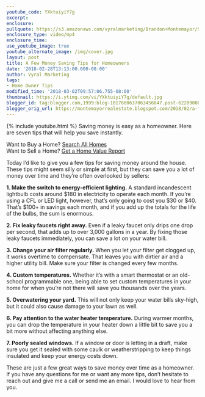 ```yaml
---
youtube_code: YXktuiyiY7g
excerpt:
enclosure:
pullquote: https://s3.amazonaws.com/vyralmarketing/Brandon+Montemayor/Santa+Clarita+Valley+Real+Estate+Ways+to+Save.mp4
enclosure_type: video/mp4
enclosure_time:
use_youtube_image: true
youtube_alternate_image: /img/cover.jpg
layout: post
title: A Few Money Saving Tips for Homeowners
date: '2018-02-28T13:13:00.000-08:00'
author: Vyral Marketing
tags:
- Home Owner Tips
modified_time: '2018-03-02T09:57:06.755-08:00'
thumbnail: https://i.ytimg.com/vi/YXktuiyiY7g/default.jpg
blogger_id: tag:blogger.com,1999:blog-1017680637063456847.post-6220900859606505666
blogger_orig_url: https://montemayorrealestate.blogspot.com/2018/02/a-few-money-saving-tips-for-homeowners.html
---
```

{% include youtube.html %}
Saving money is easy as a homeowner. Here are seven tips that will help you save instantly.

<div class="post-cta">
Want to Buy a Home? <a href="http://myscvhomefinder.com/search#?q_limit=36&q_prioritize=agents.0.id=F207098400%7Coffice.id=FF7000252&mlsId=347&status=1%7C3&q_sort=createdAt-&q_offset=0" target="_blank">Search All Homes</a><br>
Want to Sell a Home? <a href="http://myscvhomefinder.com/home_value" target="_blank">Get a Home Value Report</a>
</div>

Today I’d like to give you a few tips for saving money around the house. These tips might seem silly or simple at first, but they can save you a lot of money over time and they’re often overlooked by sellers:

**1. Make the switch to energy-efficient lighting.** A standard incandescent lightbulb costs around $180 in electricity to operate each month. If you’re using a CFL or LED light, however, that’s only going to cost you $30 or $40. That’s $100+ in savings each month, and if you add up the totals for the life of the bulbs, the sum is enormous.

**2. Fix leaky faucets right away.** Even if a leaky faucet only drips one drop per second, that adds up to over 3,000 gallons in a year. By fixing those leaky faucets immediately, you can save a lot on your water bill.

**3. Change your air filter regularly.** When you let your filter get clogged up, it works overtime to compensate. That leaves you with dirtier air and a higher utility bill. Make sure your filter is changed every few months.

**4. Custom temperatures.** Whether it’s with a smart thermostat or an old-school programmable one, being able to set custom temperatures in your home for when you’re not there will save you thousands over the years.

**5. Overwatering your yard.** This will not only keep your water bills sky-high, but it could also cause damage to your lawn as well.

**6. Pay attention to the water heater temperature.** During warmer months, you can drop the temperature in your heater down a little bit to save you a bit more without affecting anything else.

**7. Poorly sealed windows.** If a window or door is letting in a draft, make sure you get it sealed with some caulk or weatherstripping to keep things insulated and keep your energy costs down.

These are just a few great ways to save money over time as a homeowner. If you have any questions for me or want any more tips, don’t hesitate to reach out and give me a call or send me an email. I would love to hear from you.
